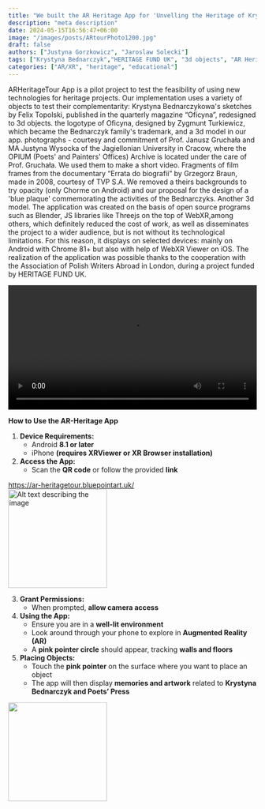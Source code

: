 ```yaml
---
title: "We built the AR Heritage App for 'Unvelling the Heritage of Krystyna Bednarczyk' project! "
description: "meta description"
date: 2024-05-15T16:56:47+06:00
image: "/images/posts/ARtourPhoto1200.jpg"
draft: false
authors: ["Justyna Gorzkowicz", "Jaroslaw Solecki"]
tags: ["Krystyna Bednarczyk","HERITAGE FUND UK", "3d objects", "AR Heritage Tour App", "Felix Topolski"]
categories: ["AR/XR", "heritage", "educational"]
---
```

ARHeritageTour App is a pilot project to test the feasibility of using new technologies for heritage projects. Our implementation uses a variety of objects to test their complementarity: Krystyna Bednarczykowa's sketches by Felix Topolski, published in the quarterly magazine “Oficyna”, redesigned to 3d objects. the logotype of Oficyna, designed by Zygmunt Turkiewicz, which became the Bednarczyk family's trademark, and a 3d model in our app. photographs - courtesy and commitment of Prof. Janusz Gruchała and MA Justyna Wysocka of the Jagiellonian University in Cracow, where the OPIUM (Poets' and Painters' Offices) Archive is located under the care of Prof. Gruchała. We used them to make a short video. Fragments of film frames from the documentary “Errata do biografii” by Grzegorz Braun, made in 2008, courtesy of TVP S.A. We removed a theirs backgrounds to try opacity (only Chorme on Android) and our proposal for the design of a 'blue plaque' commemorating the activities of the Bednarczyks. Another 3d model. The application was created on the basis of open source programs such as Blender, JS libraries like Threejs on the top of WebXR,among others, which definitely reduced the cost of work, as well as disseminates the project to a wider audience, but is not without its technological limitations. For this reason, it displays on selected devices: mainly on Android with Chrome 81+ but also with help of WebXR Viewer on iOS. The realization of the application was possible thanks to the cooperation with the Association of Polish Writers Abroad in London, during a project funded by HERITAGE FUND UK. 

<Video
  width="100%" controls loop autoplay
  src="https://bafybeibegbgow3wag46fq6exe6otxvvyjyxvp7rjuoip3bqlsejelfxh3i.ipfs.w3s.link/"
/>

**How to Use the AR-Heritage App**  

1. **Device Requirements:**  
   - Android **8.1 or later**  
   - iPhone **(requires XRViewer or XR Browser installation)**  
2. **Access the App:**  
   - Scan the **QR code** or follow the provided **link**  

<div class="text-center">
  <a href="https://ar-heritagetour.bluepointart.uk/" target="_blank" class="text-lg font-semibold text-blue-600 hover:underline">
    https://ar-heritagetour.bluepointart.uk/
  </a>
</div>

<div class="flex justify-center">
  <a href="https://ar-heritagetour.bluepointart.uk/" target="_blank">
    <img src="/images/posts/ar-heritagetour_QR.png" alt="Alt text describing the image" width="200">
  </a>
</div>


3. **Grant Permissions:**  
   - When prompted, **allow camera access**  
4. **Using the App:**  
   - Ensure you are in a **well-lit environment**  
   - Look around through your phone to explore in **Augmented Reality (AR)**  
   - A **pink pointer circle** should appear, tracking **walls and floors**  
5. **Placing Objects:**  
   - Touch the **pink pointer** on the surface where you want to place an object  
   - The app will then display **memories and artwork** related to **Krystyna Bednarczyk and Poets’ Press**  



<div class="flex justify-center">
  <a href="https://www.heritagefund.org.uk/" target="_blank">
    <img src="/images/posts/TNLHF_English_Acknowledgement_Stamp_Colour_PNG.png" width="200" height="auto" />
  </a>
</div>



